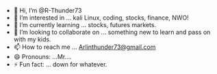 - 👋 Hi, I’m @R-Thunder73
- 👀 I’m interested in ... kali Linux, coding, stocks, finance, NWO!
- 🌱 I’m currently learning ... stocks, futures markets. 
- 💞️ I’m looking to collaborate on ... something new to learn and pass on with my kids. 
- 📫 How to reach me ... Arlinthunder73@gmail.com 
- 😄 Pronouns: ...Mr....
- ⚡ Fun fact: ... down for whatever.  

<!---
R-Thunder73/R-Thunder73 is a ✨ special ✨ repository because its `README.md` (this file) appears on your GitHub profile.
You can click the Preview link to take a look at your changes.
--->
